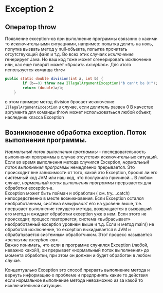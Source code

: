 # Exception 2

  
## Оператор throw
Появление exception-ов при выполнение программы связанно с какими то исключительными ситуациями, например: попытка делить на ноль, попутка вызвать метод у null-объекта, попытка прочитать отсутствующий файл и т.д. Во всех этих случаях *исключение* генерирует Java. Но ваш код тоже может  сгенерировать  исключение или, как еще говорят может *«бросить exception»*. Для этого используется команда `throw`
~~~java
public static double division(int a, int b) {
        if (b==0) throw new IllegalArgumentException("b can't be 0!");
        return (double)a/b;
    }
~~~

в этом примере метод division бросает исключение `IllegalArgumentException` в случае, если делитель развен 0
В качестве аргумента для команды throw может использоватьься любой объект, наследник класса Exception  

## Возникновение обработка exception. Поток выполнения программы.  

*Нормальный поток выполнения программы* – последовательность выполнения программы в случае отсутствия исключительных ситуаций.  
Если во время выполнения метода случился Exception, *нормальный поток выполнения программы* немедленно прерывается. Это происходит вне зависимости от того, какой это  Exception, бросил ли его системный код JVM или наш код, что послужило причиной… В любом случае,    *нормальный поток выполнения программы* прерывается для обработки exception-а.  
 Exception может быть пойман и обработан ( см. try….catch) непосредственно в месте возникновения. Если Exception остался необработанным, система *выкидывает* его на уровень выше, т.е. прерывает выполнение текущего метода, возвращается в вызвавший его метод и ожидает обработки exception уже в нем. Если этого не происходит, процесс повторяется, система «выбрасывает» необработанный exception уровнем выше и т.д. Если и метод main() не обработал исключение, то exception выкидывается в JVM и обрабатывается системным обработчиком.  Этот процесс называется *«всплытие exception-ов»*.   
Важно понимать, что если в программе случился Exception (любой, неважно какой!),  он прерывает «нормальный поток выполнения» до момента обработки, при этом он должен и будет обработан в любом случае.  
  
Концептуально Exception это способ прервать выполнение метода и вернуть информацию о проблеме и предпринять какие то действия если нормальное выполнение метода невозможно из за какой то исключительной ситуации. 